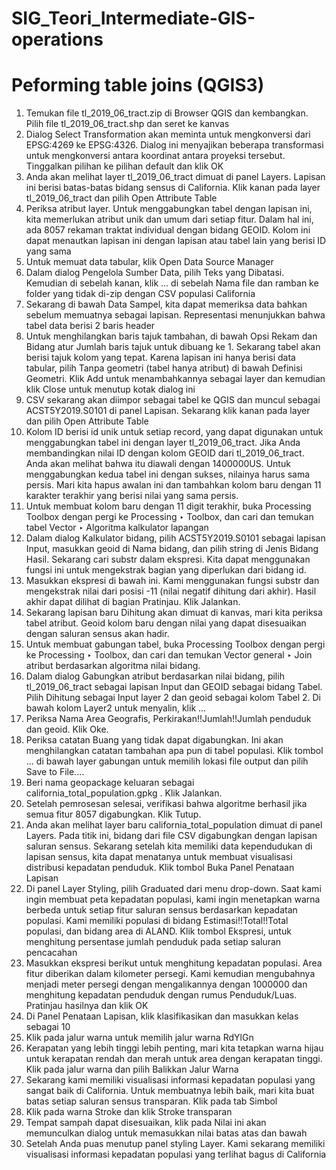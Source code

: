 # SIG_Teori_Intermediate-GIS-operations

# Peforming table joins (QGIS3)

1.	Temukan file tl_2019_06_tract.zip di Browser QGIS dan kembangkan. Pilih file tl_2019_06_tract.shp dan seret ke kanvas
2.	Dialog Select Transformation akan meminta untuk mengkonversi dari EPSG:4269 ke EPSG:4326. Dialog ini menyajikan beberapa transformasi untuk mengkonversi antara koordinat antara proyeksi tersebut. Tinggalkan pilihan ke pilihan default dan klik OK
3.	Anda akan melihat layer tl_2019_06_tract dimuat di panel Layers. Lapisan ini berisi batas-batas bidang sensus di California. Klik kanan pada layer tl_2019_06_tract dan pilih Open Attribute Table
4.	Periksa atribut layer. Untuk menggabungkan tabel dengan lapisan ini, kita memerlukan atribut unik dan umum dari setiap fitur. Dalam hal ini, ada 8057 rekaman traktat individual dengan bidang GEOID. Kolom ini dapat menautkan lapisan ini dengan lapisan atau tabel lain yang berisi ID yang sama
5.	Untuk memuat data tabular, klik Open Data Source Manager
6.	Dalam dialog Pengelola Sumber Data, pilih Teks yang Dibatasi. Kemudian di sebelah kanan, klik ... di sebelah Nama file dan ramban ke folder yang tidak di-zip dengan CSV populasi California
7.	Sekarang di bawah Data Sampel, kita dapat memeriksa data bahkan sebelum memuatnya sebagai lapisan. Representasi menunjukkan bahwa tabel data berisi 2 baris header
8.	Untuk menghilangkan baris tajuk tambahan, di bawah Opsi Rekam dan Bidang atur Jumlah baris tajuk untuk dibuang ke 1. Sekarang tabel akan berisi tajuk kolom yang tepat. Karena lapisan ini hanya berisi data tabular, pilih Tanpa geometri (tabel hanya atribut) di bawah Definisi Geometri. Klik Add untuk menambahkannya sebagai layer dan kemudian klik Close untuk menutup kotak dialog ini
9.	CSV sekarang akan diimpor sebagai tabel ke QGIS dan muncul sebagai ACST5Y2019.S0101 di panel Lapisan. Sekarang klik kanan pada layer dan pilih Open Attribute Table
10.	Kolom ID berisi id unik untuk setiap record, yang dapat digunakan untuk menggabungkan tabel ini dengan layer tl_2019_06_tract. Jika Anda membandingkan nilai ID dengan kolom GEOID dari tl_2019_06_tract. Anda akan melihat bahwa itu diawali dengan 1400000US. Untuk menggabungkan kedua tabel ini dengan sukses, nilainya harus sama persis. Mari kita hapus awalan ini dan tambahkan kolom baru dengan 11 karakter terakhir yang berisi nilai yang sama persis.
11.	Untuk membuat kolom baru dengan 11 digit terakhir, buka Processing Toolbox dengan pergi ke Processing ‣ Toolbox, dan cari dan temukan tabel Vector ‣ Algoritma kalkulator lapangan
12.	Dalam dialog Kalkulator bidang, pilih ACST5Y2019.S0101 sebagai lapisan Input, masukkan geoid di Nama bidang, dan pilih string di Jenis Bidang Hasil. Sekarang cari substr dalam ekspresi. Kita dapat menggunakan fungsi ini untuk mengekstrak bagian yang diperlukan dari bidang id.
13.	 Masukkan ekspresi di bawah ini. Kami menggunakan fungsi substr dan mengekstrak nilai dari posisi -11 (nilai negatif dihitung dari akhir). Hasil akhir dapat dilihat di bagian Pratinjau. Klik Jalankan.
14.	Sekarang lapisan baru Dihitung akan dimuat di kanvas, mari kita periksa tabel atribut. Geoid kolom baru dengan nilai yang dapat disesuaikan dengan saluran sensus akan hadir.
15.	Untuk membuat gabungan tabel, buka Processing Toolbox dengan pergi ke Processing ‣ Toolbox, dan cari dan temukan Vector general ‣ Join atribut berdasarkan algoritma nilai bidang.
16.	Dalam dialog Gabungkan atribut berdasarkan nilai bidang, pilih tl_2019_06_tract sebagai lapisan Input dan GEOID sebagai bidang Tabel. Pilih Dihitung sebagai Input layer 2 dan geoid sebagai kolom Tabel 2. Di bawah kolom Layer2 untuk menyalin, klik ...
17.	Periksa Nama Area Geografis, Perkirakan!!Jumlah!!Jumlah penduduk dan geoid. Klik Oke.
18.	Periksa catatan Buang yang tidak dapat digabungkan. Ini akan menghilangkan catatan tambahan apa pun di tabel populasi. Klik tombol ... di bawah layer gabungan untuk memilih lokasi file output dan pilih Save to File....
19.	 Beri nama geopackage keluaran sebagai california_total_population.gpkg . Klik Jalankan.
20.	Setelah pemrosesan selesai, verifikasi bahwa algoritme berhasil jika semua fitur 8057 digabungkan. Klik Tutup.
21.	Anda akan melihat layer baru california_total_population dimuat di panel Layers. Pada titik ini, bidang dari file CSV digabungkan dengan lapisan saluran sensus. Sekarang setelah kita memiliki data kependudukan di lapisan sensus, kita dapat menatanya untuk membuat visualisasi distribusi kepadatan penduduk. Klik tombol Buka Panel Penataan Lapisan
22.	Di panel Layer Styling, pilih Graduated dari menu drop-down. Saat kami ingin membuat peta kepadatan populasi, kami ingin menetapkan warna berbeda untuk setiap fitur saluran sensus berdasarkan kepadatan populasi. Kami memiliki populasi di bidang Estimasi!!Total!!Total populasi, dan bidang area di ALAND. Klik tombol Ekspresi, untuk menghitung persentase jumlah penduduk pada setiap saluran pencacahan
23.	Masukkan ekspresi berikut untuk menghitung kepadatan populasi. Area fitur diberikan dalam kilometer persegi. Kami kemudian mengubahnya menjadi meter persegi dengan mengalikannya dengan 1000000 dan menghitung kepadatan penduduk dengan rumus Penduduk/Luas. Pratinjau hasilnya dan klik OK
24.	Di Panel Penataan Lapisan, klik klasifikasikan dan masukkan kelas sebagai 10
25.	Klik pada jalur warna untuk memilih jalur warna RdYlGn
26.	Kerapatan yang lebih tinggi lebih penting, mari kita tetapkan warna hijau untuk kerapatan rendah dan merah untuk area dengan kerapatan tinggi. Klik pada jalur warna dan pilih Balikkan Jalur Warna
27.	Sekarang kami memiliki visualisasi informasi kepadatan populasi yang sangat baik di California. Untuk membuatnya lebih baik, mari kita buat batas setiap saluran sensus transparan. Klik pada tab Simbol
28.	Klik pada warna Stroke dan klik Stroke transparan
29.	 Tempat sampah dapat disesuaikan, klik pada Nilai ini akan memunculkan dialog untuk memasukkan nilai batas atas dan bawah
30.	Setelah Anda puas menutup panel styling Layer. Kami sekarang memiliki visualisasi informasi kepadatan populasi yang terlihat bagus di California
